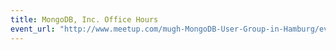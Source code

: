 ```yaml
---
title: MongoDB, Inc. Office Hours
event_url: "http://www.meetup.com/mugh-MongoDB-User-Group-in-Hamburg/events/223708723/"
---
```

